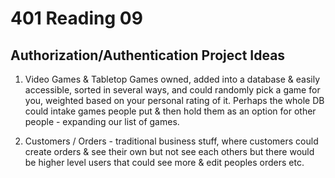 # 401 Reading 09

## Authorization/Authentication Project Ideas

1. Video Games & Tabletop Games owned, added into a database & easily accessible, sorted in several ways, and could randomly pick a game for you, weighted based on your personal rating of it. Perhaps the whole DB could intake games people put & then hold them as an option for other people - expanding our list of games.

2. Customers / Orders - traditional business stuff, where customers could create orders & see their own but not see each others but there would be higher level users that could see more & edit peoples orders etc.
